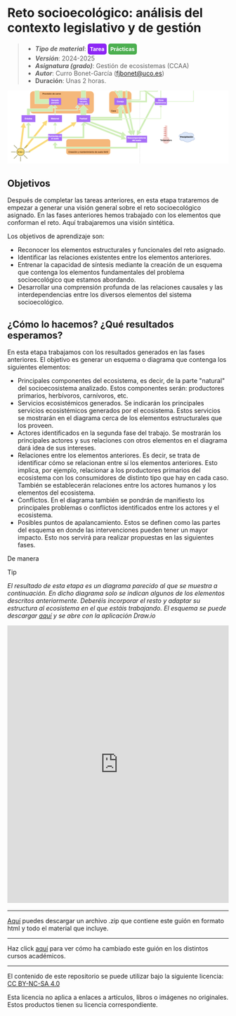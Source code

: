 #  Reto socioecológico: análisis del contexto legislativo y de gestión

> + **_Tipo de material_**: <span style="display: inline-block; font-size: 12px; color: white; background-color: #8D26F5; border-radius: 5px; padding: 5px; font-weight: bold;"> Tarea</span> <span style="display: inline-block; font-size: 12px; color: white; background-color: #4caf50; border-radius: 5px; padding: 5px; font-weight: bold;"> Prácticas</span>
> + **_Versión_**: 2024-2025
> + **_Asignatura (grado)_**: Gestión de ecosistemas (CCAA)
> + **_Autor_**: Curro Bonet-García (fjbonet@uco.es)
> + **Duración**: Unas 2 horas.

![portada](https://raw.githubusercontent.com/aprendiendo-cosas/P_interdependencias_reto_gesteco_ccaa/main/imagenes/portada.png)



## Objetivos 

Después de completar las tareas anteriores, en esta etapa trataremos de empezar a generar una visión general sobre el reto socioecológico asignado. En las fases anteriores hemos trabajado con los elementos que conforman el reto. Aquí trabajaremos una visión sintética.

Los objetivos de aprendizaje son:

- Reconocer los elementos estructurales y funcionales del reto asignado.
- Identificar las relaciones existentes entre los elementos anteriores.
- Entrenar la capacidad de síntesis mediante la creación de un esquema que contenga los elementos fundamentales del problema socioecológico que estamos abordando.
- Desarrollar una comprensión profunda de las relaciones causales y las interdependencias entre los diversos elementos del sistema socioecológico. 



## ¿Cómo lo hacemos? ¿Qué resultados esperamos?
En esta etapa trabajamos con los resultados generados en las fases anteriores. El objetivo es generar un esquema o diagrama que contenga los siguientes elementos:

+ Principales componentes del ecosistema, es decir, de la parte "natural" del socioecosistema analizado. Estos componentes serán: productores primarios, herbívoros, carnívoros, etc.
+ Servicios ecosistémicos generados. Se indicarán los principales servicios ecosistémicos generados por el ecosistema. Estos servicios se mostrarán en el diagrama cerca de los elementos estructurales que los proveen.
+ Actores identificados en la segunda fase del trabajo. Se mostrarán los principales actores y sus relaciones con otros elementos en el diagrama dará idea de sus intereses. 
+ Relaciones entre los elementos anteriores. Es decir, se trata de identificar cómo se relacionan entre sí los elementos anteriores. Esto implica, por ejemplo, relacionar a los productores primarios del ecosistema con los consumidores de distinto tipo que hay en cada caso. También se establecerán relaciones entre los actores humanos y los elementos del ecosistema. 
+ Conflictos. En el diagrama también se pondrán de manifiesto los principales problemas o conflictos identificados entre los actores y el ecosistema.
+ Posibles puntos de apalancamiento. Estos se definen como las partes del esquema en donde las intervenciones pueden tener un mayor impacto. Esto nos servirá para realizar propuestas en las siguientes fases.

De manera 


> [!TIP] 
> *El resultado de esta etapa es un diagrama parecido al que se muestra a continuación. En dicho diagrama solo se indican algunos de los elementos descritos anteriormente. Deberéis incorporar el resto y adaptar su estructura al ecosistema en el que estáis trabajando. El esquema se puede descargar [aquí](https://github.com/aprendiendo-cosas/P_interdependencias_reto_gesteco_ccaa/raw/refs/heads/main/presentacion/ejemplo_diagrama.drawio.zip) y se abre con la aplicación Draw.io*



<iframe frameborder="0" style="width:100%;height:632px;" src="https://viewer.diagrams.net/?tags=%7B%7D&lightbox=1&highlight=0000ff&edit=_blank&layers=1&nav=1&title=ejemplo_diagrama.drawio&dark=auto#R%3Cmxfile%3E%3Cdiagram%20name%3D%22Page-1%22%20id%3D%22feId3qYxikT-9Foy4yp1%22%3E7V1Zd6M4Fv41eSyONiT0WHEq3XVO9UzN1PT2SGwlphobH4yz1K8fYYONFgPGIJyk8pBjhBBw73dXrqQrPFk8%2F5KGq%2FlvyUzEVwjMnq%2FwzRVCgY%2Fk%2F7zhZdcAWRDsWh7SaLZrA4eGb9EPUXQsWzfRTKyLtl1TliRxFq3UxmmyXIppprSFaZo8qd3uk3imNKzCB2E0fJuGsdn6ZzTL5sV7IXZo%2F1VED%2FPyzpDy3ZlFWHYu3mQ9D2fJU6UJf7rCkzRJst2vxfNExDnxVLrcHjn739v17Sz9J%2Fjj8fYupU%2BAPofzD8zf3esxjDfFC3wT6WM0jZK1bBbTZB2ts6sJvvrIF9E0b9w%2BWvZSvm%2F5WqlYZp0fAwJgPIdxp4c02azM29W%2Fl0gz8WxjfHhXjnugrQSlSBYiS19kv%2BIq6tPddQUgSXH4dGAuZmTXNq8yFheNYQGoh%2F3QB%2BrIHwWBTiBWQJppJUm1nIl8FHiFr5%2FmUSa%2BrcJpfvZJyp1sm2eLuDh9H8XxJImTdHstvr299hmQ7essTf4R5ZllspSXX7dkwIGjOgdMSpeUtRAW2AgLhiKsKQy%2FrxPZkIppKsIsekwMQst3y1RqhnH0sJS%2Fp5JAQhLuOqdAJBXEx%2BLEIprN8suvU7GOfhQ4zOm9SqJltn0p%2F%2FrKv8nH2mRSALcqDh5jSJV7ZVOyzL4VzwiL4wqDKcUYgGF4WZxF1OQmhBZuDsdMfrkaBSgaZW%2B6qrTy3SIfvQKVsudoMwqrlETcKSWxQclJ%2BCN8l3rjBIaV3h4wRcEmCYOxj1%2BsHwJ5s9ZwbC9Z8Aq0Bm9vu0akpGmsvqbJY7SOctf7Gi%2FziEjkoAlT%2BfLvUZmcwMfSzlrMKnaqTOClKhMCVGVCuEkrVAY%2BigjAwQxnC807vjKBRzhQq0yslOSDEdJE3URGL9OKKnnZphukZlhGi0i%2BcVKql%2FVGxPnB%2FS7ilyojfp%2FKpj2fi7NYkSeL6unLj0nuvudpKwTi8E7EBX%2Fl20qu5JwL7wo%2BSwYU0WotWnbpDBVe7bM78kfxPCcAlDCLpNM4B9Wd%2FPGQ%2F%2FgqQ%2B5oFWVV2O66yFvuexnYlHePVuscEOt5uMobp3GymZ2sLGahCO6nBv5yJE0DcXffHklluqg9kiDQ4kNCsIexacuABVCUepQNpFj8Fu7eKebsKGlONmecahSz%2BMYEWqwZoF75FP2Ty9TD%2FxOLlUjDbJOaAeEBug1QDderXd76PnrObWGzjpSwvQ%2BmYjptD9s9r1uHbtSXpEQ8gFLZEp9TE7AEeJwzAAOpjH0CMDMZcqRL%2F7zpO9%2BRJlmYRUlu7HJPdXSmFGc%2FQO5BxgjkkpwBDhgIFEHB2ANUOnUwABCRvRWrMI1xr7yU03wkixRhT3IuIIQhQDgNOB6Ka2ZuxRSj5exj%2FhXnQHSFSyVLTRZJfkwmAIDDmfLzDTqdQ2KmfCSq9Q5tfkHZloo4TztXx7LTtbjD19yfOrCfeajKe65%2ByfC55x84TwFSh18nm3QqihEPnDNugoDnnzJuFqYPIjPG3SJiT6EzQNLi68hPkLQGCQnkaUADjArd3hNIGsYdGiTml56fIOkOEsw8ykEAGPExgRT6PYGkYdyhQUJ%2FgqRHkCDpa2%2FdA0IA55gFrCeUNA08NExs4exPmHSFCSSeTxhGHHLkE%2BoHuCeYNA3cH0zMwO823nzfFtRss2yLMBNpFMaih2qa%2F1D%2B1zr5%2Fvn685%2BffyEv4scSfECBCUDJ%2BjI%2FlqTZPHlIlmH86dCqofDQ50uSrAqgfhdZ9lJUXOV5OhXG8onTl7%2Fy6yXhi8O%2Fq%2BdunovBd0cvJeCLTM19LJ4LIdEDpQm9BddmOnCb1c3%2F8jGfo6xyc3n0d3k3%2Bftw6%2Fxgf2dFoHbPWVaU0e35MM2KY5zHgEVPbBW9gus7fNZIIyzwvsNbXUfWUmzPlEdcViqVrhnTspJtRQ5jNQ2DA22gHjWxFff8%2FeIeVlG%2FlwE77l1gt63JORO7BPaEXcLdYddGMDoudKvAreC4Abphz%2BoaDgXboCVskSPY7ssLSrTRjrBlRMt8O1a5ZYbWLW5tqlOa7r1rjDwaMMQY8CHMPw74imnnHpDBAvV9yKT%2BwIxXTTv2IMCEBIj5AUWAOXNGupoRF1IBHClzXQeTnpQ5cqzM%2FQtS5s5UedUDeTeK3Ndd3q6KPNArcvSBhlbk%2BDX5zp2iPYvRKNU%2BYt5W3e%2FtAlUsRuDRqskgmrkBHmc%2BQFxe5kNpbVAnOeouFaV%2BbpYKMo4iR10VOaZaDkcvmDkiFZK%2F4UulW1FndFyMNekri21bP5faX%2F7YPUG%2FIkoux9cqxBZWhbY5btiLG%2FFyvwsfXC019%2BIRVhXHwJkTdoYMlnMNL0YGdUjrlZs9iQ6DtaJg9Kf4zP6wRtQar26riXqT2ZFdwbefkmoveNiN4FEttkedY%2Fugm%2FHrDbuj5KROx9t9nDx9XEaLsgDLntq32jEbUi8sSm%2BPb%2BQI3x1VqolvMC6%2BCboUf6r0i4hX5p12ng9S3CLi0WrWCp%2Bj6S%2FdncKtQxruBvVcS7S2BWvjQG3F51S%2FjPt6SOPXPpdRdq5dcH5MY60BH9k9IpApYuOBIhZx%2F%2FGjheH5KtJIUjyfY%2BPMqtBXZlX0gQY0KtbZV2PalH6TuMBD9U57RY6wT6py9AF4AKKmJN5YkHaUG%2B4vENAnBLXMDZ8cyuv3YQ6yWmRsE9ApQu5B%2BbuJjtGl6XnWkJa6QD1vhe24iR04Emg9zHEFuLmeB6TeSMiDHpU8HhfPJ6tUPYcD6rOden%2B%2FITlKz%2BpuTOatS6Xqj6ZPYG8tuHRUBw2WUHttHtrBYiHFZDV94T%2FILsVcMTqcU5eie3H%2BGddlsxugx%2F50T8atHTzxG%2BA44fMZsOWvy%2BIYiaoGi6P3pw0Gip%2FVHTZ011PCpxgo%2FU06G6gGvTC0OI9ioM4VZ1s6G3uHQsptQpsp%2BWzfg0rRDe4xczFUPDV2XvpUbQChnm5m9RJoXABPchK5XvnTNecBQcf6hd7EsM1iAyOX3yiVnv1%2F8mn3WYp6SiUPRV3TiS5cS0dfi4KgG3h7yyGeqicCbL%2FPUZ9X799g2PmZ%2FUutNOjHqFHnMvScUWybuGeOyhjaG05HiUgO9FnkXd1FfS7PMMl5Du3Pe6rmaNvfhcBd1HxNdzMl3KT%2B20uco3xLbxLnMuFipewocyVq5y9QT5nRhlUXjXlQddF8Z%2FjtOsX0KO7HKrA%2BVV8j3eNpCLz0%2FqfVOWNgv9vZc%2FiHDLussjVKMrNOttTJozIWAgE%2B%2FJFOktRdq5eLQjTPwO891Dlr7b5xJgr3WQj%2FdJjuxSiXElf8Z5qqBcpZWouDY8g5Ax%2BtZ0jCy8LH6GvWAKQgxIN%2BpwKmLisb9DPvojtoUFvQwMv4xhFA1Uj5pN62Yq1WxO87uLEmEMHYiO5L4zXk8bFH1fUUCou5n31BPEQIJ5TwfLoYBPQVJPpb69HSX3o1M82NAvSWiyOcW4CO%2B64mtFd3jJKlv4wJd27yCu3XgIKORAMTVb13X8BMHwi4DX7guMVJrqKf85bHcZOvbh1nuVocR8dmZ%2F1vrLLTEuTH9X%2F%2FYnBxCTbIPKz8qQk23zszo9ZtoSgYUDVmKYpxa2OW6jJZtnfqdVLG3gaMkK8YWo6YXsfqTo5smwB9kjDbTHd7i5QbN4tFsdFIvbyhCrnc7AEEzbW1%2F7XJ0nwzKrHdeDrfpmq7M3ixJZWmDlRhb9ico81eHNeI0l1Kpn4nqZpou4a2J22dq5WfEctmUqXLru6dclwUzkrNQHOB6y9RuAzN1YvfEVewPzZXzC0jPz6KrQ6wrCvdNy%2BsyUyFR0MxwvjSYWGEbfPOwRhROoAVRvwRTi3S8abkgehTSUZnAzLY8EVIIr5xPlC90syyg7JbPhCDD79uFuEyeeOM0D%2BcWnZUdcsH08O6EetpslhJQs6SdOtmbV%2FvLg1nFu68YWOuL%2Fe3T%2BIq%2B8Y75Za5t6LJrdn7dIiPTUsfkVum7%2FVvSdKcR%2FkG3dvNc28ek%2FSt6zy92t9mfNxyBpvOWMmZuUjv3g9n9GrRsd0zaCq4r%2BE6i36E5g7Tb1iXEW2n2tHDSGROc%2FkSTcP9pstvWUj0SQyj%2B877bGl10pHkRADTu8S2XdQblhR9Htr4kmJu6zXJfec3bkn0AHNASyIP0yTJqklwSbz5b0nu%2BOJP%2Fwc%3D%3C%2Fdiagram%3E%3C%2Fmxfile%3E"></iframe>





****

[Aquí](https://github.com/aprendiendo-cosas/P_interdependencias_reto_gesteco_ccaa/archive/refs/tags/2024_2025.zip) puedes descargar un archivo .zip que contiene este guión en formato html y todo el material que incluye.

****
Haz click [aquí](https://github.com/aprendiendo-cosas/P_interdependencias_reto_gesteco_ccaa/releases) para ver cómo ha cambiado este guión en los distintos cursos académicos.

****
 <p xmlns:cc="http://creativecommons.org/ns#" >El contenido de este repositorio se puede utilizar bajo la siguiente licencia:  <a  href="https://creativecommons.org/licenses/by-nc-sa/4.0/?ref=chooser-v1"  target="_blank" rel="license noopener noreferrer"  style="display:inline-block;">CC BY-NC-SA 4.0<img  style="height:22px!important;margin-left:3px;vertical-align:text-bottom;"   src="https://mirrors.creativecommons.org/presskit/icons/cc.svg?ref=chooser-v1"  alt=""><img  style="height:22px!important;margin-left:3px;vertical-align:text-bottom;"   src="https://mirrors.creativecommons.org/presskit/icons/by.svg?ref=chooser-v1"  alt=""><img  style="height:22px!important;margin-left:3px;vertical-align:text-bottom;"   src="https://mirrors.creativecommons.org/presskit/icons/nc.svg?ref=chooser-v1"  alt=""><img  style="height:22px!important;margin-left:3px;vertical-align:text-bottom;"   src="https://mirrors.creativecommons.org/presskit/icons/sa.svg?ref=chooser-v1"  alt=""></a></p> 

<p>Esta licencia no aplica a enlaces a artículos, libros o imágenes no originales. Estos productos tienen su licencia correspondiente.</p>

